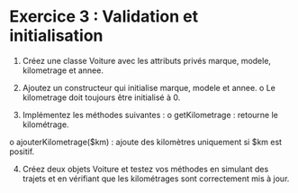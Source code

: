 # Exercice 3 : Validation et initialisation

1. Créez une classe Voiture avec les attributs privés marque, modele, kilometrage et annee.

2. Ajoutez un constructeur qui initialise marque, modele et annee.
o Le kilometrage doit toujours être initialisé à 0.

3. Implémentez les méthodes suivantes :
o getKilometrage : retourne le kilométrage.

o ajouterKilometrage($km) : ajoute des kilomètres uniquement si $km est positif.

4. Créez deux objets Voiture et testez vos méthodes en simulant des trajets et en vérifiant que les kilométrages sont correctement mis à jour.